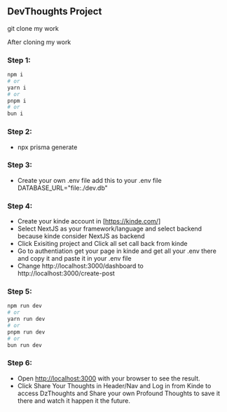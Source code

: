 ## DevThoughts Project

git clone my work

After cloning my work

### Step 1:
```bash
npm i
# or
yarn i
# or
pnpm i
# or
bun i
```

### Step 2:
- npx prisma generate

### Step 3:
- Create your own .env file add this to your .env file DATABASE_URL="file:./dev.db"

### Step 4:
- Create your kinde account in [https://kinde.com/]
- Select NextJS as your framework/language and select backend because kinde consider NextJS as backend 
- Click Exisiting project and Click all set call back from kinde
- Go to authentiation get your page in kinde and get all your .env there and copy it and paste it in your .env file
- Change http://localhost:3000/dashboard to http://localhost:3000/create-post

### Step 5:
```bash
npm run dev
# or
yarn run dev
# or
pnpm run dev
# or
bun run dev
```

### Step 6: 
- Open [http://localhost:3000](http://localhost:3000) with your browser to see the result.
- Click Share Your Thoughts in Header/Nav and Log in from Kinde to access DzThoughts
and Share your own Profound Thoughts to save it there and watch it happen it the future.

